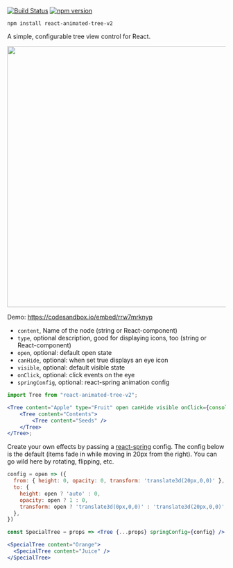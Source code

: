 [![Build Status](https://travis-ci.com/adityasonel/react-animated-tree-v2.svg?branch=master)](https://travis-ci.com/adityasonel/react-animated-tree-v2) [![npm version](https://badge.fury.io/js/react-animated-tree-v2.svg)](https://badge.fury.io/js/react-animated-tree-v2)

    npm install react-animated-tree-v2

A simple, configurable tree view control for React.

<p align="middle">
  <img src="assets/tree.gif" width="600" />
</p>

Demo: https://codesandbox.io/embed/rrw7mrknyp

-   `content`, Name of the node (string or React-component)
-   `type`, optional description, good for displaying icons, too (string or React-component)
-   `open`, optional: default open state
-   `canHide`, optional: when set true displays an eye icon
-   `visible`, optional: default visible state
-   `onClick`, optional: click events on the eye
-   `springConfig`, optional: react-spring animation config

```jsx
import Tree from "react-animated-tree-v2";

<Tree content="Apple" type="Fruit" open canHide visible onClick={console.log}>
    <Tree content="Contents">
        <Tree content="Seeds" />
    </Tree>
</Tree>;
```

Create your own effects by passing a [react-spring](https://github.com/pmndrs/react-spring) config. The config below is the default (items fade in while moving in 20px from the right). You can go wild here by rotating, flipping, etc.

```jsx
config = open => ({
  from: { height: 0, opacity: 0, transform: 'translate3d(20px,0,0)' },
  to: {
    height: open ? 'auto' : 0,
    opacity: open ? 1 : 0,
    transform: open ? 'translate3d(0px,0,0)' : 'translate3d(20px,0,0)',
  },
})

const SpecialTree = props => <Tree {...props} springConfig={config} />

<SpecialTree content="Orange">
  <SpecialTree content="Juice" />
</SpecialTree>
```
